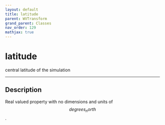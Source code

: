 ```yaml
---
layout: default
title: latitude
parent: WVTransform
grand_parent: Classes
nav_order: 129
mathjax: true
---
```


#  latitude

central latitude of the simulation


---

## Description
Real valued property with no dimensions and units of $$degrees_north$$.

